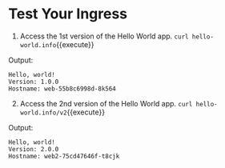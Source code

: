 # Test Your Ingress

1. Access the 1st version of the Hello World app.
`curl hello-world.info`{{execute}}

Output:
```
Hello, world!
Version: 1.0.0
Hostname: web-55b8c6998d-8k564
```

2. Access the 2nd version of the Hello World app.
`curl hello-world.info/v2`{{execute}}

Output:
```
Hello, world!
Version: 2.0.0
Hostname: web2-75cd47646f-t8cjk
```
